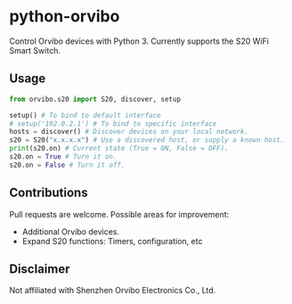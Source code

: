 # python-orvibo

Control Orvibo devices with Python 3. Currently supports the S20 WiFi Smart Switch.

## Usage

```python
from orvibo.s20 import S20, discover, setup

setup() # To bind to default interface
# setup('192.0.2.1') # To bind to specific interface
hosts = discover() # Discover devices on your local network.
s20 = S20("x.x.x.x") # Use a discovered host, or supply a known host.
print(s20.on) # Current state (True = ON, False = OFF).
s20.on = True # Turn it on.
s20.on = False # Turn it off.
```

## Contributions

Pull requests are welcome. Possible areas for improvement:

* Additional Orvibo devices.
* Expand S20 functions: Timers, configuration, etc

## Disclaimer

Not affiliated with Shenzhen Orvibo Electronics Co., Ltd.
